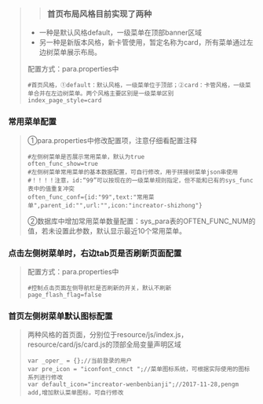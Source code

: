 > > ### 首页布局风格目前实现了两种
>
> * 一种是默认风格default，一级菜单在顶部banner区域
> * 另一种是新版本风格，新卡管使用，暂定名称为card，所有菜单通过左边树菜单展示布局。
>
> 配置方式：para.properties中
>
> ```
> #首页风格，①default：默认风格，一级菜单位于顶部；②card：卡管风格，一级菜单合并在左边树菜单。两个风格主要区别是一级菜单区别
> index_page_style=card
> ```

### 常用菜单配置

> ①para.properties中修改配置项，注意仔细看配置注释
>
> ```
> #左侧树菜单是否展示常用菜单，默认为true
> often_func_show=true
> #左侧树菜单常用菜单的基本数据配置，可自行修改，用于拼接树菜单json串使用
> #！！！！注意，id:“99”可以按现在的一级菜单规则指定，但不能和已有的sys_func表中的值重复冲突
> often_func_conf={id:"99",text:"常用菜单",parent_id:"",url:"",icon:"increator-shizhong"}
> ```
>
> ②数据库中增加常用菜单数量配置：sys\_para表的OFTEN\_FUNC\_NUM的值，若未设置此参数，默认显示最近10个常用菜单。

### 点击左侧树菜单时，右边tab页是否刷新页面配置

> 配置方式：para.properties中
>
> ```
> #控制点击页面左侧导航栏是否刷新的开关，默认不刷新
> page_flash_flag=false
> ```

### 首页左侧树菜单默认图标配置

> 两种风格的首页面，分别位于resource/js/index.js，resource/card/js/card.js的顶部全局变量声明区域
>
> ```
> var _oper_ = {};//当前登录的用户
> var pre_icon = "iconfont_cnnct ";//菜单图标系统，可根据实际使用的图标系列进行修改
> var default_icon="increator-wenbenbianji";//2017-11-28,pengm add,增加默认菜单图标，可自行修改
> ```



